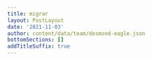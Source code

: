 ```yaml
---
title: migrar
layout: PostLayout
date: '2021-11-03'
author: content/data/team/desmond-eagle.json
bottomSections: []
addTitleSuffix: true
---
```

